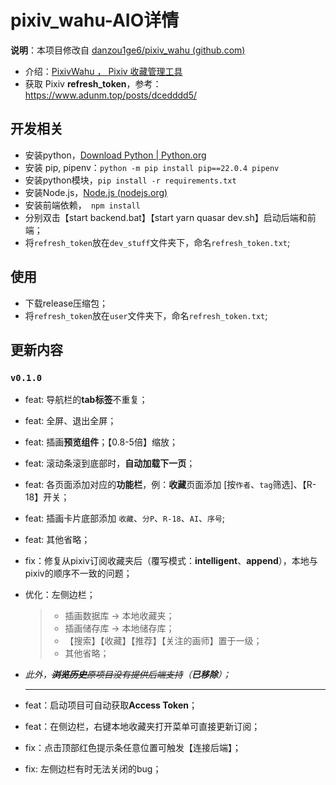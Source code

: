 # pixiv_wahu-AIO详情

**说明**：本项目修改自 [danzou1ge6/pixiv_wahu (github.com)](https://github.com/danzou1ge6/pixiv_wahu)

- 介绍：[PixivWahu ， Pixiv 收藏管理工具](https://www.bilibili.com/read/cv17549666)
- 获取 Pixiv **refresh_token**，参考：https://www.adunm.top/posts/dcedddd5/

## 开发相关

- 安装python，[Download Python | Python.org](https://www.python.org/downloads/)
- 安装 pip, pipenv：`python -m pip install pip==22.0.4 pipenv`
- 安装python模块，`pip install -r requirements.txt`
- 安装Node.js，[Node.js (nodejs.org)](https://nodejs.org/en)
- 安装前端依赖，` npm install`
- 分别双击【start backend.bat】【start yarn quasar dev.sh】启动后端和前端；
- 将`refresh_token`放在`dev_stuff`文件夹下，命名`refresh_token.txt`;

## 使用
- 下载release压缩包；
- 将`refresh_token`放在`user`文件夹下，命名`refresh_token.txt`;

## 更新内容
### `v0.1.0`
- feat: 导航栏的**tab标签**不重复；

- feat: 全屏、退出全屏；

- feat: 插画**预览组件**；【0.8-5倍】缩放；

- feat: 滚动条滚到底部时，**自动加载下一页**；

- feat: 各页面添加对应的**功能栏**，例：**收藏**页面添加 [按`作者`、`tag`筛选]、【R-18】开关；

- feat: 插画卡片底部添加 `收藏`、`分P`、`R-18`、`AI`、`序号`;

- feat: 其他省略；

- fix：修复从pixiv订阅收藏夹后（覆写模式：**intelligent**、**append**），本地与pixiv的顺序不一致的问题；

- 优化：左侧边栏；
  > - 插画数据库 -> 本地收藏夹；
  > - 插画储存库 -> 本地储存库；
  > - 【搜索】【收藏】【推荐】【关注的画师】置于一级；
  > - 其他省略；
  
- _此外，<del>**浏览历史**原项目没有提供后端支持</del>（**已移除**）；_

  ------

- feat：启动项目可自动获取**Access Token**；

- feat：在侧边栏，右键本地收藏夹打开菜单可直接更新订阅；

- fix：点击顶部红色提示条任意位置可触发【连接后端】；

- fix: 左侧边栏有时无法关闭的bug；
